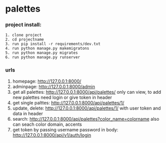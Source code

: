 # palettes
  ### project install:
    1. clone project
    2. cd projectname
    3. run pip install -r requirements/dev.txt
    4. run python manage.py makemigratons
    5. run python manage.py migrates
    6. run python manage.py runserver
 
 ### urls
  1. homepage: http://127.0.0.1:8000/
  2. adminpage: http://127.0.0.1:8000/admin
  3. get all palettes: http://127.0.0.1:8000/api/palettes/  only can view, to add new palettes need login or give token in header
  4. get single palttes: http://127.0.0.1:8000/api/palettes/1/
  5. update, delete: http://127.0.0.1:8000/api/palettes/1/ with user token and data in header
  6. search: http://127.0.0.1:8000/api/palettes?color_name=colorname  also can seach color domain, accents
  7. get token by passing username password in body: http://127.0.0.1:8000/api/v1/auth/login
    

